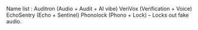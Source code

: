 Name list : 
Auditron (Audio + Audit + AI vibe)
VeriVox (Verification + Voice)
EchoSentry (Echo + Sentinel)
Phonolock (Phono + Lock) – Locks out fake audio.
